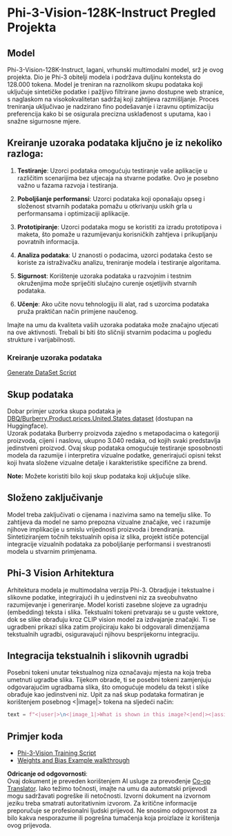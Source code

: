 <!--
CO_OP_TRANSLATOR_METADATA:
{
  "original_hash": "e0a07fd2a30fe2af30b1373df207a5bf",
  "translation_date": "2025-07-17T08:15:00+00:00",
  "source_file": "md/03.FineTuning/FineTuning_Phi-3-visionWandB.md",
  "language_code": "hr"
}
-->
# Phi-3-Vision-128K-Instruct Pregled Projekta

## Model

Phi-3-Vision-128K-Instruct, lagani, vrhunski multimodalni model, srž je ovog projekta. Dio je Phi-3 obitelji modela i podržava duljinu konteksta do 128.000 tokena. Model je treniran na raznolikom skupu podataka koji uključuje sintetičke podatke i pažljivo filtrirane javno dostupne web stranice, s naglaskom na visokokvalitetan sadržaj koji zahtijeva razmišljanje. Proces treniranja uključivao je nadzirano fino podešavanje i izravnu optimizaciju preferencija kako bi se osigurala precizna usklađenost s uputama, kao i snažne sigurnosne mjere.

## Kreiranje uzoraka podataka ključno je iz nekoliko razloga:

1. **Testiranje**: Uzorci podataka omogućuju testiranje vaše aplikacije u različitim scenarijima bez utjecaja na stvarne podatke. Ovo je posebno važno u fazama razvoja i testiranja.

2. **Poboljšanje performansi**: Uzorci podataka koji oponašaju opseg i složenost stvarnih podataka pomažu u otkrivanju uskih grla u performansama i optimizaciji aplikacije.

3. **Prototipiranje**: Uzorci podataka mogu se koristiti za izradu prototipova i maketa, što pomaže u razumijevanju korisničkih zahtjeva i prikupljanju povratnih informacija.

4. **Analiza podataka**: U znanosti o podacima, uzorci podataka često se koriste za istraživačku analizu, treniranje modela i testiranje algoritama.

5. **Sigurnost**: Korištenje uzoraka podataka u razvojnim i testnim okruženjima može spriječiti slučajno curenje osjetljivih stvarnih podataka.

6. **Učenje**: Ako učite novu tehnologiju ili alat, rad s uzorcima podataka pruža praktičan način primjene naučenog.

Imajte na umu da kvaliteta vaših uzoraka podataka može značajno utjecati na ove aktivnosti. Trebali bi biti što sličniji stvarnim podacima u pogledu strukture i varijabilnosti.

### Kreiranje uzoraka podataka
[Generate DataSet Script](./CreatingSampleData.md)

## Skup podataka

Dobar primjer uzorka skupa podataka je [DBQ/Burberry.Product.prices.United.States dataset](https://huggingface.co/datasets/DBQ/Burberry.Product.prices.United.States) (dostupan na Huggingface).  
Uzorak podataka Burberry proizvoda zajedno s metapodacima o kategoriji proizvoda, cijeni i naslovu, ukupno 3.040 redaka, od kojih svaki predstavlja jedinstveni proizvod. Ovaj skup podataka omogućuje testiranje sposobnosti modela da razumije i interpretira vizualne podatke, generirajući opisni tekst koji hvata složene vizualne detalje i karakteristike specifične za brend.

**Note:** Možete koristiti bilo koji skup podataka koji uključuje slike.

## Složeno zaključivanje

Model treba zaključivati o cijenama i nazivima samo na temelju slike. To zahtijeva da model ne samo prepozna vizualne značajke, već i razumije njihove implikacije u smislu vrijednosti proizvoda i brendiranja. Sintetiziranjem točnih tekstualnih opisa iz slika, projekt ističe potencijal integracije vizualnih podataka za poboljšanje performansi i svestranosti modela u stvarnim primjenama.

## Phi-3 Vision Arhitektura

Arhitektura modela je multimodalna verzija Phi-3. Obradjuje i tekstualne i slikovne podatke, integrirajući ih u jedinstveni niz za sveobuhvatno razumijevanje i generiranje. Model koristi zasebne slojeve za ugradnju (embedding) teksta i slika. Tekstualni tokeni pretvaraju se u guste vektore, dok se slike obrađuju kroz CLIP vision model za izdvajanje značajki. Ti se ugradbeni prikazi slika zatim projiciraju kako bi odgovarali dimenzijama tekstualnih ugradbi, osiguravajući njihovu besprijekornu integraciju.

## Integracija tekstualnih i slikovnih ugradbi

Posebni tokeni unutar tekstualnog niza označavaju mjesta na koja treba umetnuti ugradbe slika. Tijekom obrade, ti se posebni tokeni zamjenjuju odgovarajućim ugradbama slika, što omogućuje modelu da tekst i slike obrađuje kao jedinstveni niz. Upit za naš skup podataka formatiran je korištenjem posebnog <|image|> tokena na sljedeći način:

```python
text = f"<|user|>\n<|image_1|>What is shown in this image?<|end|><|assistant|>\nProduct: {row['title']}, Category: {row['category3_code']}, Full Price: {row['full_price']}<|end|>"
```

## Primjer koda
- [Phi-3-Vision Training Script](../../../../code/03.Finetuning/Phi-3-vision-Trainingscript.py)
- [Weights and Bias Example walkthrough](https://wandb.ai/byyoung3/mlnews3/reports/How-to-fine-tune-Phi-3-vision-on-a-custom-dataset--Vmlldzo4MTEzMTg3)

**Odricanje od odgovornosti**:  
Ovaj dokument je preveden korištenjem AI usluge za prevođenje [Co-op Translator](https://github.com/Azure/co-op-translator). Iako težimo točnosti, imajte na umu da automatski prijevodi mogu sadržavati pogreške ili netočnosti. Izvorni dokument na izvornom jeziku treba smatrati autoritativnim izvorom. Za kritične informacije preporučuje se profesionalni ljudski prijevod. Ne snosimo odgovornost za bilo kakva nesporazume ili pogrešna tumačenja koja proizlaze iz korištenja ovog prijevoda.